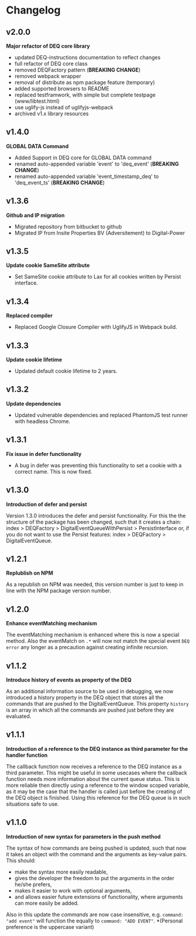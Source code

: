 # Changelog

## v2.0.0

**Major refactor of DEQ core library**

- updated DEQ-instructions documentation to reflect changes
- full refactor of DEQ core class
- removed DEQFactory pattern (**BREAKING CHANGE**)
- removed webpack wrapper
- removal of distribute as npm package feature (temporary)
- added supported browsers to README
- replaced testframwork, with simple but complete testpage (www/libtest.html)
- use uglify-js instead of uglifyjs-webpack
- archived v1.x library resources

## v1.4.0

**GLOBAL DATA Command**

- Added Support in DEQ core for GLOBAL DATA command
- renamed auto-appended variable 'event' to 'deq_event' (**BREAKING CHANGE**)
- renamed auto-appended variable 'event_timestamp_deq' to 'deq_event_ts' (**BREAKING CHANGE**)

## v1.3.6

**Github and IP migration**

- Migrated repository from bitbucket to github
- Migrated IP from Insite Properties BV (Adversitement) to Digital-Power

## v1.3.5

**Update cookie SameSite attribute**

- Set SameSite cookie attribute to Lax for all cookies written by Persist interface.

## v1.3.4

**Replaced compiler**

- Replaced Google Closure Compiler with UglifyJS in Webpack build.

## v1.3.3

**Update cookie lifetime**

- Updated default cookie lifetime to 2 years.

## v1.3.2

**Update dependencies**

- Updated vulnerable dependencies and replaced PhantomJS test runner with headless Chrome.

## v1.3.1

**Fix issue in defer functionality**

- A bug in defer was preventing this functionality to set a cookie with a correct
name. This is now fixed.

## v1.3.0

**Introduction of defer and persist**

Version 1.3.0 introduces the defer and persist functionality. For this the the
structure of the package has been changed, such that it creates a chain: index >
DEQFactory > DigitalEventQueueWithPersist > PersistInterface or, if you do not
want to use the Persist features: index > DEQFactory > DigitalEventQueue.

## v1.2.1

**Replublish on NPM**

As a republish on NPM was needed, this version number is just to keep in line
with the NPM package version number.

## v1.2.0

**Enhance eventMatching mechanism**

The eventMatching mechanism is enhanced where this is now a special method. Also
the eventMatch on `.*` will now not match the special event `DEQ error` any
longer as a precaution against creating infinite recursion.

## v1.1.2

**Introduce history of events as property of the DEQ**

As an additional information source to be used in debugging, we now introduced a
history property in the DEQ object that stores all the commands that are pushed
to the DigitalEventQueue. This property `history` is an array in which all the
commands are pushed just before they are evaluated.

## v1.1.1

**Introduction of a reference to the DEQ instance as third parameter for the
handler function**

The callback function now receives a reference to the DEQ instance as a third
parameter. This might be useful in some usecases where the callback function
needs more information about the current queue status. This is more reliable
then directly using a reference to the window scoped variable, as it may be the
case that the handler is called just before the creating of the DEQ object is
finished. Using this reference for the DEQ queue is in such situations safe to
use.

## v1.1.0

**Introduction of new syntax for parameters in the push method**

The syntax of how commands are being pushed is updated, such that now it takes
an object with the command and the arguments as key-value pairs. This should:

* make the syntax more easily readable,
* gives the developer the freedom to put the arguments in the order he/she
  prefers,
* makes it easier to work with optional arguments,
* and allows easier future extensions of functionality, where arguments can more
  easily be added.

Also in this update the _commands_ are now case insensitive, e.g. `command: "add
event"` will function the equally to `command: "ADD EVENT"`. \*(Personal
preference is the uppercase variant)
